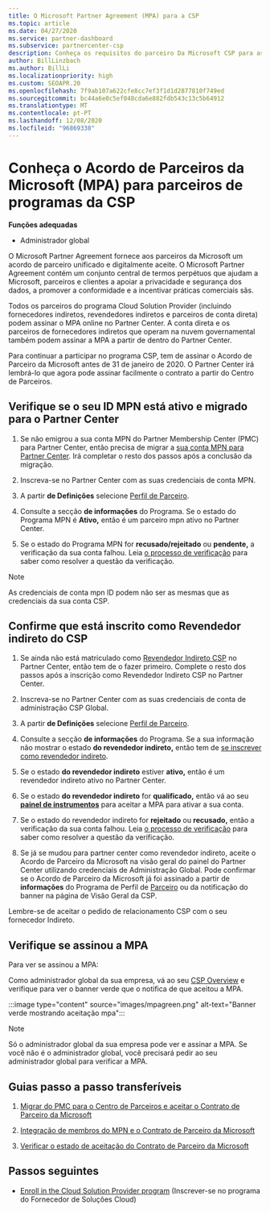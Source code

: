 ```yaml
---
title: O Microsoft Partner Agreement (MPA) para a CSP
ms.topic: article
ms.date: 04/27/2020
ms.service: partner-dashboard
ms.subservice: partnercenter-csp
description: Conheça os requisitos do parceiro Da Microsoft CSP para assinar e verificar este Acordo de Parceiro microsoft unificado e aceite digitalmente (MPA).
author: BillLinzbach
ms.author: BillLi
ms.localizationpriority: high
ms.custom: SEOAPR.20
ms.openlocfilehash: 7f9ab107a622cfe8cc7ef3f1d1d2877810f749ed
ms.sourcegitcommit: bc44a6e0c5ef048cda6e882fdb543c13c5b64912
ms.translationtype: MT
ms.contentlocale: pt-PT
ms.lasthandoff: 12/08/2020
ms.locfileid: "96869338"
---
```

# <a name="learn-about-the-microsoft-partner-agreement-mpa-for-csp-program-partners"></a>Conheça o Acordo de Parceiros da Microsoft (MPA) para parceiros de programas da CSP

**Funções adequadas**

- Administrador global

O Microsoft Partner Agreement fornece aos parceiros da Microsoft um acordo de parceiro unificado e digitalmente aceite. O Microsoft Partner Agreement contém um conjunto central de termos perpétuos que ajudam a Microsoft, parceiros e clientes a apoiar a privacidade e segurança dos dados, a promover a conformidade e a incentivar práticas comerciais sãs.

Todos os parceiros do programa Cloud Solution Provider (incluindo fornecedores indiretos, revendedores indiretos e parceiros de conta direta) podem assinar o MPA online no Partner Center. A conta direta e os parceiros de fornecedores indiretos que operam na nuvem governamental também podem assinar a MPA a partir de dentro do Partner Center.

Para continuar a participar no programa CSP, tem de assinar o Acordo de Parceiro da Microsoft antes de 31 de janeiro de 2020. O Partner Center irá lembrá-lo que agora pode assinar facilmente o contrato a partir do Centro de Parceiros.

## <a name="verify-your-mpn-id-is-active-and-migrated-to-partner-center"></a>Verifique se o seu ID MPN está ativo e migrado para o Partner Center

1. Se não emigrou a sua conta MPN do Partner Membership Center (PMC) para Partner Center, então precisa de migrar a [sua conta MPN para Partner Center](move-pmc-pc-map.md). Irá completar o resto dos passos após a conclusão da migração. 

1. Inscreva-se no Partner Center com as suas credenciais de conta MPN.
 
1. A partir **de Definições** selecione [Perfil de Parceiro](https://partner.microsoft.com/pcv/accountsettings/connectedpartnerprofile).

1. Consulte a secção **de informações** do Programa. Se o estado do Programa MPN é **Ativo,** então é um parceiro mpn ativo no Partner Center.
 
1. Se o estado do Programa MPN for **recusado/rejeitado** ou **pendente,** a verificação da sua conta falhou. Leia [o processo de verificação](verification-responses.md) para saber como resolver a questão da verificação.



>[!NOTE]
>As credenciais de conta mpn ID podem não ser as mesmas que as credenciais da sua conta CSP.

## <a name="confirm-you-are-enrolled-as-a-csp-indirect-reseller"></a>Confirme que está inscrito como Revendedor indireto do CSP

1. Se ainda não está matriculado como [Revendedor Indireto CSP](enrolling-in-the-csp-program.md)  no Partner Center, então tem de o fazer primeiro. Complete o resto dos passos após a inscrição como Revendedor Indireto CSP no Partner Center.

1. Inscreva-se no Partner Center com as suas credenciais de conta de administração CSP Global.

1. A partir **de Definições** selecione [Perfil de Parceiro](https://partner.microsoft.com/pcv/accountsettings/partnerprofile).

1. Consulte a secção **de informações** do Programa. Se a sua informação não mostrar o estado **do revendedor indireto,** então tem de [se inscrever como revendedor indireto](https://partner.microsoft.com/cloud-solution-provider/whats-required).

1. Se o estado  **do revendedor indireto** estiver **ativo,** então é um revendedor indireto ativo no Partner Center.
 
4. Se o estado  **do revendedor indireto** for **qualificado,** então vá ao seu [**painel de instrumentos**](https://partner.microsoft.com/pcv/dashboard/overview) para aceitar a MPA para ativar a sua conta.
 
1. Se o estado do revendedor indireto for **rejeitado** ou **recusado,** então a verificação da sua conta falhou. Leia [o processo de verificação](verification-responses.md) para saber como resolver a questão da verificação.

1. Se já se mudou para partner center como revendedor indireto, aceite o Acordo de Parceiro da Microsoft na visão geral do painel do Partner Center utilizando credenciais de Administração Global. Pode confirmar se o Acordo de Parceiro da Microsoft já foi assinado a partir de **informações** do Programa de Perfil de [Parceiro](https://partner.microsoft.com/pcv/accountsettings/partnerprofile) ou da notificação do banner na página de Visão Geral da CSP.

Lembre-se de aceitar o pedido de relacionamento CSP com o seu fornecedor Indireto.

## <a name="verify-that-you-have-signed-the-mpa"></a>Verifique se assinou a MPA

Para ver se assinou a MPA:

 Como administrador global da sua empresa, vá ao seu [CSP Overview](https://partner.microsoft.com/pcv/dashboard/overview) e verifique para ver o banner verde que o notifica de que aceitou a MPA.

 
:::image type="content" source="images/mpagreen.png" alt-text="Banner verde mostrando aceitação mpa":::

>[!NOTE]
>Só o administrador global da sua empresa pode ver e assinar a MPA. Se você não é o administrador global, você precisará pedir ao seu administrador global para verificar a MPA.


## <a name="downloadable-step-by-step-guides"></a>Guias passo a passo transferíveis

1. [Migrar do PMC para o Centro de Parceiros e aceitar o Contrato de Parceiro da Microsoft](https://assetsprod.microsoft.com/mpn/migrate-pmc-pc-mpa-guide.pptx)

2. [Integração de membros do MPN e o Contrato de Parceiro da Microsoft](https://assetsprod.microsoft.com/mpn/onboard-pc-csp-mpn-mpa-guide.pptx)

3. [Verificar o estado de aceitação do Contrato de Parceiro da Microsoft](https://assetsprod.microsoft.com/mpn/verify-mpa-acceptance-status.pptx)
 
## <a name="next-steps"></a>Passos seguintes

- [Enroll in the Cloud Solution Provider program](enrolling-in-the-csp-program.md) (Inscrever-se no programa do Fornecedor de Soluções Cloud)
